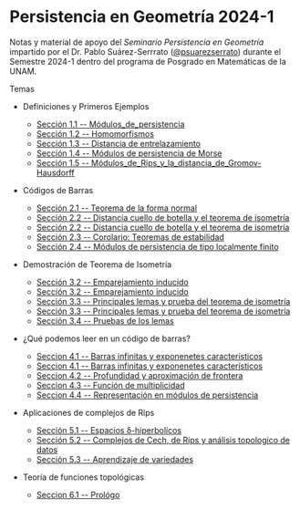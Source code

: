 # Persistencia en Geometría 2024-1
Notas y material de apoyo del _Seminario Persistencia en Geometría_ impartido por el Dr. Pablo Suárez-Serrrato ([@psuarezserrato](https://github.com/psuarezserrato)) durante el Semestre 2024-1 dentro del programa de Posgrado en Matemáticas de la UNAM.

Temas

* Definiciones y Primeros Ejemplos 
    * [Sección 1.1 -- Módulos_de_persistencia](https://github.com/appliedgeometry/Persistencia-en-Geometria-2024-1/blob/main/pdf/Modulos_de_Persistencia_y_Homomorfismos.pdf)
    * [Sección 1.2 -- Homomorfismos](https://github.com/appliedgeometry/Persistencia-en-Geometria-2024-1/blob/main/pdf/Modulos_de_Persistencia_y_Homomorfismos.pdf)
    * [Sección 1.3 -- Distancia de entrelazamiento](https://github.com/appliedgeometry/Persistencia-en-Geometria-2024-1/blob/main/pdf/Modulos_de_Persistencia_y_Homomorfismos.pdf)
    * [Sección 1.4 -- Módulos de persistencia de Morse](https://github.com/appliedgeometry/Persistencia-en-Geometria-2024-1/blob/main/pdf/Modulos_de_Persistencia_y_Homomorfismos.pdf)
    * [Sección 1.5 -- Módulos_de_Rips_y_la_distancia_de_Gromov-Hausdorff](https://github.com/appliedgeometry/Persistencia-en-Geometria-2024-1/blob/main/pdf/1_5_Mo%CC%81dulos_de_Rips_y_la_distancia_de_Gromov-Hausdorff.pdf)

* Códigos de Barras 
    * [Sección 2.1 -- Teorema de la forma normal](https://github.com/appliedgeometry/Persistencia-en-Geometria-2024-1/blob/main/pdf/Cap2_Barcodes_S-2-1-10.pdf)
    * [Sección 2.2 -- Distancia cuello de botella y el teorema de isometría](https://github.com/appliedgeometry/Persistencia-en-Geometria-2024-1/blob/main/pdf/Cap2_Barcodes_S2-2.pdf)
    * [Sección 2.2 -- Distancia cuello de botella y el teorema de isometría](https://github.com/appliedgeometry/Persistencia-en-Geometria-2024-1/blob/main/pdf/Cap_2-Sec_2.2-2.4.pdf)
    * [Sección 2.3 -- Corolario: Teoremas de estabilidad](https://github.com/appliedgeometry/Persistencia-en-Geometria-2024-1/blob/main/pdf/Cap_2-Sec_2.2-2.4.pdf)
    * [Sección 2.4 -- Módulos de persistencia de tipo localmente finito](https://github.com/appliedgeometry/Persistencia-en-Geometria-2024-1/blob/main/pdf/Cap_2-Sec_2.2-2.4.pdf)

* Demostración de Teorema de Isometría
    * [Sección 3.2 -- Emparejamiento inducido](https://github.com/appliedgeometry/Persistencia-en-Geometria-2024-1/blob/main/pdf/Emparejamiento-Inducido.pdf)
    * [Sección 3.2 -- Emparejamiento inducido](https://github.com/appliedgeometry/Persistencia-en-Geometria-2024-1/blob/main/pdf/3_2._2_and_3_3.pdf)
    * [Sección 3.3 -- Principales lemas y prueba del teorema de isometría](https://github.com/appliedgeometry/Persistencia-en-Geometria-2024-1/blob/main/pdf/3_2._2_and_3_3.pdf)
    * [Sección 3.3 -- Principales lemas y prueba del teorema de isometría](https://github.com/appliedgeometry/Persistencia-en-Geometria-2024-1/blob/main/pdf/Cap_3-Sec_3.3-3.4.pdf)
    * [Sección 3.4 -- Pruebas de los lemas](https://github.com/appliedgeometry/Persistencia-en-Geometria-2024-1/blob/main/pdf/Cap_3-Sec_3.3-3.4.pdf)

* ¿Qué podemos leer en un código de barras?
    * [Seccion 4.1 -- Barras infinitas y exponenetes característicos](https://github.com/appliedgeometry/Persistencia-en-Geometria-2024-1/blob/main/pdf/sec4-4.1.2.pdf)
    * [Seccion 4.1 -- Barras infinitas y exponenetes característicos](https://github.com/appliedgeometry/Persistencia-en-Geometria-2024-1/blob/main/pdf/Persistencia_Topologica_Sec4.1.1_Sec4.2.pdf)
    * [Seccion 4.2 -- Profundidad y aproximación de frontera](https://github.com/appliedgeometry/Persistencia-en-Geometria-2024-1/blob/main/pdf/Persistencia_Topologica_Sec4.1.1_Sec4.2.pdf)
    * [Seccion 4.3 -- Función de multiplicidad](https://github.com/appliedgeometry/Persistencia-en-Geometria-2024-1/blob/main/pdf/Cap_4-Sec_4.3-4.4.1.pdf)
    * [Seccion 4.4 -- Representación en módulos de persistencia](https://github.com/appliedgeometry/Persistencia-en-Geometria-2024-1/blob/main/pdf/Cap_4-Sec_4.3-4.4.1.pdf)

* Aplicaciones de complejos de Rips
    * [Sección 5.1 -- Espacios δ-hiperbolícos](https://github.com/appliedgeometry/Persistencia-en-Geometria-2024-1/blob/main/pdf/Secci%C3%B3n_5.1.pdf)
    * [Sección 5.2 -- Complejos de Cech, de Rips y análisis topologico de datos](https://github.com/appliedgeometry/Persistencia-en-Geometria-2024-1/blob/main/pdf/Cap_5_Sec_5_2_Persistencia_Topologica.pdf)
    * [Sección 5.3 -- Aprendizaje de variedades](https://github.com/appliedgeometry/Persistencia-en-Geometria-2024-1/blob/main/pdf/Cap_5-Sec_5.3-6.1.pdf)

*  Teoría de funciones topológicas
    * [Seccion 6.1 -- Prológo](https://github.com/appliedgeometry/Persistencia-en-Geometria-2024-1/blob/main/pdf/Cap_5-Sec_5.3-6.1.pdf)   
